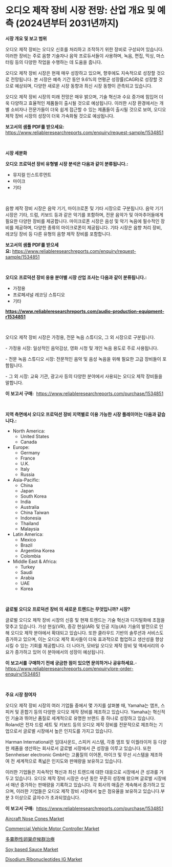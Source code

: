 <p><h1>오디오 제작 장비 시장 전망: 산업 개요 및 예측 (2024년부터 2031년까지)</h1></p><p><strong>시장 개요 및 보고 범위</strong></p>
<p><p>오디오 제작 장비는 오디오 신호를 처리하고 조작하기 위한 장비로 구성되어 있습니다. 이러한 장비는 주로 음향 기술자나 음악 프로듀서들이 사용하며, 녹음, 편집, 믹싱, 마스터링 등의 다양한 작업을 수행하는 데 도움을 줍니다. </p><p>오디오 제작 장비 시장은 현재 매우 성장하고 있으며, 향후에도 지속적으로 성장할 것으로 전망됩니다. 본 시장은 예측 기간 동안 9.6%의 연평균 성장률(CAGR)로 성장할 것으로 예상되며, 다양한 새로운 시장 동향과 최신 시장 동향이 관측되고 있습니다.</p><p>오디오 제작 장비 시장의 미래 전망은 매우 밝으며, 기술 혁신과 수요 증가에 힘입어 더욱 다양하고 효율적인 제품들이 출시될 것으로 예상됩니다. 이러한 시장 환경에서는 개별 소비자나 전문가들이 더욱 쉽게 접근할 수 있는 제품들이 출시될 것으로 보여, 오디오 제작 장비 시장의 성장이 더욱 가속화될 것으로 예상됩니다.</p></p>
<p><strong>보고서의 샘플 PDF를 받으세요:</strong> <a href="https://www.reliableresearchreports.com/enquiry/request-sample/1534851">https://www.reliableresearchreports.com/enquiry/request-sample/1534851</a></p>
<p>&nbsp;</p>
<p><strong>시장 세분화</strong></p>
<p><strong>오디오 프로덕션 장비 유형별 시장 분석은 다음과 같이 분류됩니다.:</strong></p>
<p><ul><li>뮤지컬 인스트루먼트</li><li>마이크</li><li>기타</li></ul></p>
<p>&nbsp;</p>
<p><p>음향 제작 장비 시장은 음악 기기, 마이크로폰 및 기타 시장으로 구분됩니다. 음악 기기 시장은 기타, 드럼, 키보드 등과 같은 악기를 포함하며, 전문 음악가 및 아마추어들에게 필요한 다양한 장비를 제공합니다. 마이크로폰 시장은 음성 및 악기 녹음에 필수적인 장비를 제공하며, 다양한 종류의 마이크로폰이 제공됩니다. 기타 시장은 음향 처리 장비, 레코딩 장비 등 다른 유형의 음향 제작 장비를 포함합니다.</p></p>
<p><strong>보고서의 샘플 PDF를 받으세요:</strong>&nbsp;<a href="https://www.reliableresearchreports.com/enquiry/request-sample/1534851">https://www.reliableresearchreports.com/enquiry/request-sample/1534851</a></p>
<p>&nbsp;</p>
<p><strong> 오디오 프로덕션 장비 응용 분야별 시장 산업 조사는 다음과 같이 분류됩니다.:</strong></p>
<p><ul><li>가정용</li><li>프로페셔널 레코딩 스튜디오</li><li>기타</li></ul></p>
<p><strong><a href="https://www.reliableresearchreports.com/audio-production-equipment-r1534851">https://www.reliableresearchreports.com/audio-production-equipment-r1534851</a></strong></p>
<p>&nbsp;</p>
<p><p>오디오 제작 장비 시장은 가정용, 전문 녹음 스튜디오, 그 외 시장으로 구분됩니다. </p><p>- 가정용 시장: 일상적인 음악감상, 영화 시청 및 개인 녹음 용도로 주로 사용됩니다.</p><p>- 전문 녹음 스튜디오 시장: 전문적인 음악 및 음성 녹음을 위해 필요한 고급 장비들이 포함됩니다.</p><p>- 그 외 시장: 교육 기관, 광고사 등의 다양한 분야에서 사용되는 오디오 제작 장비들을 말합니다.</p></p>
<p><strong>이 보고서 구매:</strong>&nbsp; <a href="https://www.reliableresearchreports.com/purchase/1534851">https://www.reliableresearchreports.com/purchase/1534851</a></p>
<p>&nbsp;</p>
<p><strong>지역 측면에서 오디오 프로덕션 장비 지역별로 이용 가능한 시장 플레이어는 다음과 같습니다.:</strong></p>
<p><ul>
    <li>
        North America:
        <ul>
            <li>United States</li>
            <li>Canada</li>
        </ul>
    </li>
    <li>
        Europe:
        <ul>
            <li>Germany</li>
            <li>France</li>
            <li>U.K.</li>
            <li>Italy</li>
            <li>Russia</li>
        </ul>
    </li>
    <li>
        Asia-Pacific:
        <ul>
            <li>China</li>
            <li>Japan</li>
            <li>South Korea</li>
            <li>India</li>
            <li>Australia</li>
            <li>China Taiwan</li>
            <li>Indonesia</li>
            <li>Thailand</li>
            <li>Malaysia</li>
        </ul>
    </li>
    <li>
        Latin America:
        <ul>
            <li>Mexico</li>
            <li>Brazil</li>
            <li>Argentina Korea</li>
            <li>Colombia</li>
        </ul>
    </li>
    <li>
        Middle East & Africa:
        <ul>
            <li>Turkey</li>
            <li>Saudi</li>
            <li>Arabia</li>
            <li>UAE</li>
            <li>Korea</li>
        </ul>
    </li>
    </ul></p>
<p>&nbsp;</p>
<p><strong>글로벌 오디오 프로덕션 장비 의 새로운 트렌드는 무엇입니까? 시장?</strong></p>
<p><p>글로벌 오디오 제작 장비 시장의 신흥 및 현재 트렌드는 기술 혁신과 디지털화에 초점을 맞추고 있습니다. 가상 현실(VR), 증강 현실(AR) 및 인공 지능(AI) 기술의 발전으로 인해 오디오 제작 분야에서 확대되고 있습니다. 또한 클라우드 기반의 솔루션과 서비스도 증가하고 있으며, 이는 오디오 제작 회사들이 더욱 효과적으로 협업하고 생산성을 향상시킬 수 있는 기회를 제공합니다. 더 나아가, 모바일 오디오 제작 장비 및 액세서리의 수요가 증가하고 있어 이 분야에서의 성장이 예상됩니다.</p></p>
<p><strong>이 보고서를 구매하기 전에 궁금한 점이 있으면 문의하거나 공유하세요.</strong>- <a href="https://www.reliableresearchreports.com/enquiry/pre-order-enquiry/1534851">https://www.reliableresearchreports.com/enquiry/pre-order-enquiry/1534851</a></p>
<p>&nbsp;</p>
<p><strong>주요 시장 참여자</strong></p>
<p><p>오디오 제작 장비 시장의 여러 기업들 중에서 몇 가지를 살펴볼 때, Yamaha는 앰프, 스피커 및 혼합기 등의 다양한 오디오 제작 장비를 제조하고 있습니다. Yamaha는 혁신적인 기술과 뛰어난 품질로 세계적으로 유명한 브랜드 중 하나로 성장하고 있습니다. Roland은 전자 드럼 세트 및 키보드 등의 오디오 제작 장비를 전문적으로 제조하는 기업으로서 글로벌 시장에서 높은 인지도를 가지고 있습니다.</p><p>Harman International은 임대사운드, 스피커 시스템, 각종 앰프 및 이퀄라이저 등 다양한 제품을 생산하는 회사로서 글로벌 시장에서 큰 성장을 이루고 있습니다. 또한 Sennheiser electronic GmbH는 고품질의 이어폰, 마이크 및 무선 시스템을 제조하여 전 세계적으로 폭넓은 인지도와 판매량을 보유하고 있습니다.</p><p>이러한 기업들은 지속적인 혁신과 최신 트렌드에 대한 대응으로 시장에서 큰 성과를 거두고 있습니다. 오디오 제작 장비 시장은 수년 동안 꾸준히 성장해 왔으며 글로벌 시장에서 매년 증가하는 판매량을 기록하고 있습니다. 각 회사의 매출은 계속해서 증가하고 있으며, 이러한 기업들은 오디오 제작 장비 시장에서 높은 점유율을 보유하고 있습니다.부분 3 이상으로 글자수가 초과되었습니다. </p></p>
<p><strong>이 보고서 구매:</strong>&nbsp;&nbsp;<a href="https://www.reliableresearchreports.com/purchase/1534851">https://www.reliableresearchreports.com/purchase/1534851</a></p>
<p><p><a href="https://www.linkedin.com/pulse/aircraft-nose-cones-market-challenges-opportunities-growth-ngsue?trackingId=7S7lZn7IK%2Fsls8pk7CMbdA%3D%3D">Aircraft Nose Cones Market</a></p><p><a href="https://www.linkedin.com/pulse/commercial-vehicle-motor-controller-market-size-growth-segmentation-p6qke?trackingId=lWd68vqhwsHm%2F9hTMEgxCQ%3D%3D">Commercial Vehicle Motor Controller Market</a></p><p><a href="https://medium.com/@terrelliemann565620/%E5%A4%9A%E5%9A%A2%E8%83%9E%E6%80%A7%E5%8D%B5%E5%B7%A3%E7%97%87%E5%80%99%E7%BE%A4%E6%B2%BB%E7%99%82%E5%B8%82%E5%A0%B4%E3%82%A4%E3%83%B3%E3%82%B5%E3%82%A4%E3%83%88-%E5%B8%82%E5%A0%B4%E5%8B%95%E5%90%91-%E6%88%90%E9%95%B7-2024%E5%B9%B4%E3%81%8B%E3%82%892031%E5%B9%B4%E3%81%BE%E3%81%A7%E3%81%AE%E4%BA%88%E6%B8%AC-f9fdb6df1ae2">多嚢胞性卵巣症候群治療</a></p><p><a href="https://github.com/lataunyatinikmelvin59ilbd0dv/Market-Research-Report-List-1/blob/main/soy-based-sauce-market.md">Soy based Sauce Market</a></p><p><a href="https://github.com/pgtimber/Market-Research-Report-List-2/blob/main/disodium-ribonucleotides-ig-market.md">Disodium Ribonucleotides IG Market</a></p></p>